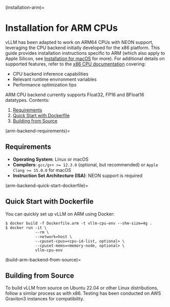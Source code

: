 (installation-arm)=

# Installation for ARM CPUs

vLLM has been adapted to work on ARM64 CPUs with NEON support, leveraging the CPU backend initially developed for the x86 platform. This guide provides installation instructions specific to ARM (which also apply to Apple Silicon, see [Installation for macOS](#installation-apple) for more). For additional details on supported features, refer to the [x86 CPU documentation](#installation-x86) covering:

- CPU backend inference capabilities
- Relevant runtime environment variables
- Performance optimization tips

ARM CPU backend currently supports Float32, FP16 and BFloat16 datatypes.
Contents:

1. [Requirements](#arm-backend-requirements)
2. [Quick Start with Dockerfile](#arm-backend-quick-start-dockerfile)
3. [Building from Source](#build-arm-backend-from-source)

(arm-backend-requirements)=

## Requirements

- **Operating System**: Linux or macOS
- **Compilers**: `gcc/g++ >= 12.3.0` (optional, but recommended) or `Apple Clang >= 15.0.0` for macOS
- **Instruction Set Architecture (ISA)**: NEON support is required

(arm-backend-quick-start-dockerfile)=

## Quick Start with Dockerfile

You can quickly set up vLLM on ARM using Docker:

```console
$ docker build -f Dockerfile.arm -t vllm-cpu-env --shm-size=4g .
$ docker run -it \
             --rm \
             --network=host \
             --cpuset-cpus=<cpu-id-list, optional> \
             --cpuset-mems=<memory-node, optional> \
             vllm-cpu-env
```

(build-arm-backend-from-source)=

## Building from Source

To build vLLM from source on Ubuntu 22.04 or other Linux distributions, follow a similar process as with x86. Testing has been conducted on AWS Graviton3 instances for compatibility.
